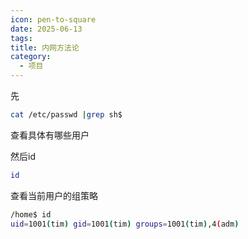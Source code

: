 ```yaml
---
icon: pen-to-square
date: 2025-06-13
tags: 
title: 内网方法论
category:
  - 项目
---
```

先
```bash
cat /etc/passwd |grep sh$
```
查看具体有哪些用户

然后id
```bash
id
```

查看当前用户的组策略
```bash
/home$ id
uid=1001(tim) gid=1001(tim) groups=1001(tim),4(adm)
```

